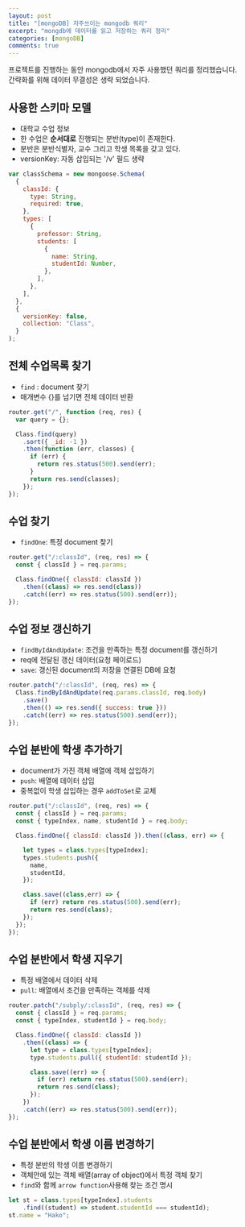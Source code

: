 ```yaml
---
layout: post
title: "[mongoDB] 자주쓰이는 mongodb 쿼리"
excerpt: "mongdb에 데이터를 읽고 저장하는 쿼리 정리"
categories: [mongoDB]
comments: true
---
```


프로젝트를 진행하는 동안 mongodb에서 자주 사용했던 쿼리를 정리했습니다. <br/>
간략화를 위해 데이터 무결성은 생략 되었습니다.

## 사용한 스키마 모델

- 대학교 수업 정보
- 한 수업은 **순서대로** 진행되는 분반(type)이 존재한다.
- 분반은 분반식별자, 교수 그리고 학생 목록을 갖고 있다.
- versionKey: 자동 삽입되는 '/v' 필드 생략

```javascript
var classSchema = new mongoose.Schema(
  {
    classId: {
      type: String,
      required: true,
    },
    types: [
      {
        professor: String,
        students: [
          {
            name: String,
            studentId: Number,
          },
        ],
      },
    ],
  },
  {
    versionKey: false,
    collection: "Class",
  }
);
```

## 전체 수업목록 찾기

- `find` : document 찾기
- 매개변수 {}를 넘기면 전체 데이터 반환

```javascript
router.get("/", function (req, res) {
  var query = {};

  Class.find(query)
    .sort({ _id: -1 })
    .then(function (err, classes) {
      if (err) {
        return res.status(500).send(err);
      }
      return res.send(classes);
    });
});
```

## 수업 찾기

- `findOne`: 특정 document 찾기

```javascript
router.get("/:classId", (req, res) => {
  const { classId } = req.params;

  Class.findOne({ classId: classId })
    .then((class) => res.send(class))
    .catch((err) => res.status(500).send(err));
});
```

## 수업 정보 갱신하기

- `findByIdAndUpdate`: 조건을 만족하는 특정 document를 갱신하기
- req에 전달된 갱신 데이터(요청 페이로드)
- `save`: 갱신된 document의 저장을 연결된 DB에 요청

```javascript
router.patch("/:classId", (req, res) => {
  Class.findByIdAndUpdate(req.params.classId, req.body)
    .save()
    .then(() => res.send({ success: true }))
    .catch((err) => res.status(500).send(err));
});
```

## 수업 분반에 학생 추가하기

- document가 가진 객체 배열에 객체 삽입하기
- `push`: 배열에 데이터 삽입
- 중복없이 학생 삽입하는 경우 `addToSet`로 교체

```javascript
router.put("/:classId", (req, res) => {
  const { classId } = req.params;
  const { typeIndex, name, studentId } = req.body;

  Class.findOne({ classId: classId }).then((class, err) => {

    let types = class.types[typeIndex];
    types.students.push({
      name,
      studentId,
    });

    class.save((class,err) => {
      if (err) return res.status(500).send(err);
      return res.send(class);
    });
  });
});
```

## 수업 분반에서 학생 지우기

- 특정 배열에서 데이터 삭제
- `pull`: 배열에서 조건을 만족하는 객체를 삭제

```javascript
router.patch("/subply/:classId", (req, res) => {
  const { classId } = req.params;
  const { typeIndex, studentId } = req.body;

  Class.findOne({ classId: classId })
    .then((class) => {
      let type = class.types[typeIndex];
      type.students.pull({ studentId: studentId });

      class.save((err) => {
        if (err) return res.status(500).send(err);
        return res.send(class);
      });
    })
    .catch((err) => res.status(500).send(err));
});
```

## 수업 분반에서 학생 이름 변경하기

- 특정 분반의 학생 이름 변경하기
- 객체안에 있는 객체 배열(array of object)에서 특정 객체 찾기
- `find`와 함께 `arrow function`사용해 찾는 조건 명시

```javascript
let st = class.types[typeIndex].students
    .find((student) => student.studentId === studentId);
st.name = "Hako";
```
